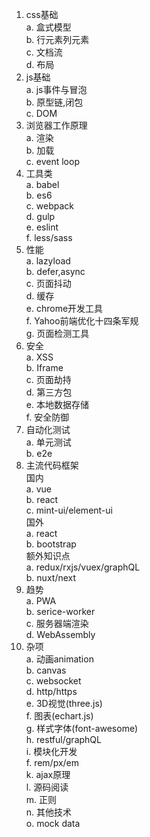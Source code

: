 1. css基础  
    a. 盒式模型  
    b. 行元素列元素  
    c. 文档流  
    d. 布局  
2. js基础  
    a. js事件与冒泡  
    b. 原型链,闭包  
    c. DOM  
3. 浏览器工作原理  
    a. 渲染  
    b. 加载  
    c. event loop  
4. 工具类  
    a. babel  
    b. es6  
    c. webpack  
    d. gulp  
    e. eslint  
    f. less/sass  
5. 性能  
    a. lazyload  
    b. defer,async  
    c. 页面抖动  
    d. 缓存  
    e. chrome开发工具  
    f. Yahoo前端优化十四条军规  
    g. 页面检测工具  
6. 安全  
    a. XSS  
    b. Iframe  
    c. 页面劫持  
    d. 第三方包  
    e. 本地数据存储  
    f. 安全防御  
7. 自动化测试  
    a. 单元测试  
    b. e2e  
8. 主流代码框架  
国内  
    a. vue  
    b. react  
    c. mint-ui/element-ui  
国外  
    a. react  
    b. bootstrap  
额外知识点  
    a. redux/rxjs/vuex/graphQL  
    b. nuxt/next  
9. 趋势  
    a. PWA  
    b. serice-worker  
    c. 服务器端渲染  
    d. WebAssembly  
10. 杂项  
    a. 动画animation  
    b. canvas  
    c. websocket  
    d. http/https  
    e. 3D视觉(three.js)  
    f. 图表(echart.js)  
    g. 样式字体(font-awesome)  
    h. restful/graphQL  
    i. 模块化开发  
    f. rem/px/em  
    k. ajax原理  
    l. 源码阅读  
    m. 正则  
    n. 其他技术  
    o. mock data  
    
